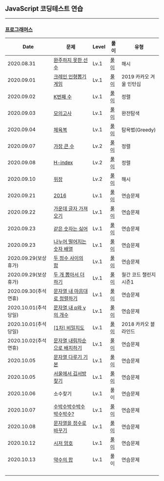## JavaScript 코딩테스트 연습

---

### [프로그래머스](https://programmers.co.kr/learn/challenges)

| Date                 | 문제                                                         | Level | 풀이                                                         | 유형                    |
| -------------------- | ------------------------------------------------------------ | ----- | ------------------------------------------------------------ | ----------------------- |
| 2020.08.31           | [완주하지 못한 선수](https://programmers.co.kr/learn/courses/30/lessons/42576) | Lv.1  | [풀이](https://github.com/ssorrychoi/codingTest/blob/master/SourceCode/%EC%99%84%EC%A3%BC%ED%95%98%EC%A7%80%EB%AA%BB%ED%95%9C%EC%84%A0%EC%88%98Lv1.js) | 해시                    |
| 2020.09.01           | [크레인 인형뽑기 게임](https://programmers.co.kr/learn/courses/30/lessons/64061) | Lv.1  | [풀이](https://github.com/ssorrychoi/codingTest/blob/master/SourceCode/%ED%81%AC%EB%A0%88%EC%9D%B8_%EC%9D%B8%ED%98%95%EB%BD%91%EA%B8%B0Lv1.js) | 2019 카카오 겨울 인턴십 |
| 2020.09.02           | [K번째 수](https://programmers.co.kr/learn/courses/30/lessons/42748) | Lv.1  | [풀이](https://github.com/ssorrychoi/codingTest/blob/master/SourceCode/k%EB%B2%88%EC%A7%B8%EC%88%98Lv1.js) | 정렬                    |
| 2020.09.03           | [모의고사](https://programmers.co.kr/learn/courses/30/lessons/42840) | Lv.1  | [풀이](https://github.com/ssorrychoi/codingTest/blob/master/SourceCode/%EB%AA%A8%EC%9D%98%EA%B3%A0%EC%82%ACLv1.js) | 완전탐색                |
| 2020.09.04           | [체육복](https://programmers.co.kr/learn/courses/30/lessons/42862) | Lv.1  | [풀이](https://github.com/ssorrychoi/codingTest/blob/master/SourceCode/%EC%B2%B4%EC%9C%A1%EB%B3%B5Lv1.js) | 탐욕법(Greedy)          |
| 2020.09.07           | [가장 큰 수](https://programmers.co.kr/learn/courses/30/lessons/42746) | Lv.2  | [풀이](https://github.com/ssorrychoi/codingTest/blob/master/SourceCode/%EA%B0%80%EC%9E%A5%ED%81%B0%EC%88%98Lv2.js) | 정렬                    |
| 2020.09.08           | [H-index](https://programmers.co.kr/learn/courses/30/lessons/42747) | Lv.2  | [풀이](https://github.com/ssorrychoi/codingTest/blob/master/SourceCode/H-index_Lv2.js) | 정렬                    |
| 2020.09.10           | [위장](https://programmers.co.kr/learn/courses/30/lessons/42578) | Lv.2  | [풀이](https://github.com/ssorrychoi/codingTest/blob/master/SourceCode/%EC%9C%84%EC%9E%A5Lv2.js) | 해시                    |
| 2020.09.21           | [2016](https://programmers.co.kr/learn/courses/30/lessons/12901) | Lv.1  | [풀이](https://github.com/ssorrychoi/codingTest/blob/master/SourceCode/2016Lv1.js) | 연습문제                |
| 2020.09.22           | [가운데 글자 가져오기](https://programmers.co.kr/learn/courses/30/lessons/12903) | Lv.1  | [풀이](https://github.com/ssorrychoi/codingTest/blob/master/SourceCode/%EA%B0%80%EC%9A%B4%EB%8D%B0_%EA%B8%80%EC%9E%90_%EA%B0%80%EC%A0%B8%EC%98%A4%EA%B8%B0Lv1.js) | 연습문제                |
| 2020.09.23           | [같은 숫자는 싫어](https://programmers.co.kr/learn/courses/30/lessons/12906) | Lv.1  | [풀이](https://github.com/ssorrychoi/codingTest/blob/master/SourceCode/%EA%B0%99%EC%9D%80_%EC%88%AB%EC%9E%90%EB%8A%94_%EC%8B%AB%EC%96%B4Lv1.js) | 연습문제                |
| 2020.09.23           | [나누어 떨어지는 숫자 배열](https://programmers.co.kr/learn/courses/30/lessons/12910) | Lv.1  | [풀이](https://github.com/ssorrychoi/codingTest/blob/master/SourceCode/%EB%82%98%EB%88%84%EC%96%B4_%EB%96%A8%EC%96%B4%EC%A7%80%EB%8A%94_%EC%88%AB%EC%9E%90_%EB%B0%B0%EC%97%B4Lv1.js) | 연습문제                |
| 2020.09.29(보상휴가) | [두 정수 사이의 합](https://programmers.co.kr/learn/courses/30/lessons/12912) | Lv.1  | [풀이](https://github.com/ssorrychoi/codingTest/blob/master/SourceCode/%EB%91%90_%EC%A0%95%EC%88%98_%EC%82%AC%EC%9D%B4%EC%9D%98_%ED%95%A9.js) | 연습문제                |
| 2020.09.29(보상휴가) | [두 개 뽑아서 더하기](https://programmers.co.kr/learn/courses/30/lessons/68644) | Lv.1  | [풀이](https://github.com/ssorrychoi/codingTest/blob/master/SourceCode/%EB%91%90_%EA%B0%9C_%EB%BD%91%EC%95%84%EC%84%9C_%EB%8D%94%ED%95%98%EA%B8%B0.js) | 월간 코드 챌린지 시즌1  |
| 2020.09.30(추석연휴) | [문자열 내 마음대로 정렬하기](https://programmers.co.kr/learn/courses/30/lessons/12915) | Lv.1  | [풀이](https://github.com/ssorrychoi/codingTest/blob/master/SourceCode/%EB%AC%B8%EC%9E%90%EC%97%B4_%EB%82%B4_%EB%A7%88%EC%9D%8C%EB%8C%80%EB%A1%9C_%EC%A0%95%EB%A0%AC%ED%95%98%EA%B8%B0.js) | 연습문제                |
| 2020.10.01(추석당일) | [문자열 내 p와 y의 개수](https://programmers.co.kr/learn/courses/30/lessons/12916#) | Lv.1  | [풀이](https://github.com/ssorrychoi/codingTest/blob/master/SourceCode/%EB%AC%B8%EC%9E%90%EC%97%B4_%EB%82%B4_p%EC%99%80_y%EC%9D%98%20%EA%B0%9C%EC%88%98.js) | 연습문제                |
| 2020.10.01(추석당일) | [[1차] 비밀지도](https://programmers.co.kr/learn/courses/30/lessons/17681) | Lv.1  | [풀이](https://github.com/ssorrychoi/codingTest/blob/master/SourceCode/%EB%B9%84%EB%B0%80%EC%A7%80%EB%8F%84.js) | 2018 카카오 블라인드    |
| 2020.10.02(추석연휴) | [문자열 내림차순으로 배치하기](https://programmers.co.kr/learn/courses/30/lessons/12917) | Lv.1  | [풀이](https://github.com/ssorrychoi/codingTest/blob/master/SourceCode/%EB%AC%B8%EC%9E%90%EC%97%B4_%EB%82%B4%EB%A6%BC%EC%B0%A8%EC%88%9C%EC%9C%BC%EB%A1%9C_%EB%B0%B0%EC%B9%98%ED%95%98%EA%B8%B0.js) | 연습문제                |
| 2020.10.05           | [문자열 다루기 기본](https://programmers.co.kr/learn/courses/30/lessons/12918) | Lv.1  | [풀이](https://github.com/ssorrychoi/codingTest/blob/master/SourceCode/%EB%AC%B8%EC%9E%90%EC%97%B4_%EB%8B%A4%EB%A3%A8%EA%B8%B0_%EA%B8%B0%EB%B3%B8.js) | 연습문제                |
| 2020.10.05           | [서울에서 김서방 찾기](https://programmers.co.kr/learn/courses/30/lessons/12919) | Lv.1  | [풀이](https://github.com/ssorrychoi/codingTest/blob/master/SourceCode/%EC%84%9C%EC%9A%B8%EC%97%90%EC%84%9C_%EA%B9%80%EC%84%9C%EB%B0%A9_%EC%B0%BE%EA%B8%B0.js) | 연습문제                |
| 2020.10.06           | 소수찾기                                                     | Lv.1  | 풀이                                                         | 연습문제                |
| 2020.10.07           | [수박수박수박수박수박수?](https://programmers.co.kr/learn/courses/30/lessons/12922) | Lv.1  | [풀이](https://github.com/ssorrychoi/codingTest/blob/master/SourceCode/%EC%88%98%EB%B0%95%EC%88%98%EB%B0%95%EC%88%98%EB%B0%95%EC%88%98%EB%B0%95%EC%88%98%EB%B0%95%EC%88%98.js) | 연습문제                |
| 2020.10.08           | [문자열을 정수로 바꾸기](https://programmers.co.kr/learn/courses/30/lessons/12925) | Lv.1  | [풀이](https://github.com/ssorrychoi/codingTest/blob/master/SourceCode/%EB%AC%B8%EC%9E%90%EC%97%B4%EC%9D%84_%EC%A0%95%EC%88%98%EB%A1%9C%EB%B0%94%EA%BE%B8%EA%B8%B0.js) | 연습문제                |
| 2020.10.12           | [시저 암호](https://programmers.co.kr/learn/courses/30/lessons/12926#) | Lv.1  | [풀이](https://github.com/ssorrychoi/codingTest/blob/master/SourceCode/%EC%8B%9C%EC%A0%80_%EC%95%94%ED%98%B8.js) | 연습문제                |
| 2020.10.13           | [약수의 합](https://programmers.co.kr/learn/courses/30/lessons/12928) | Lv.1  | 풀이                                                         | 연습문제                |
|                      |                                                              |       |                                                              |                         |
|                      |                                                              |       |                                                              |                         |
|                      |                                                              |       |                                                              |                         |
|                      |                                                              |       |                                                              |                         |

